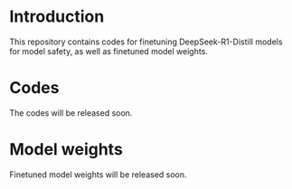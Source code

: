 # Introduction
This repository contains codes for finetuning DeepSeek-R1-Distill models for model safety, as well as finetuned model weights.

# Codes
The codes will be released soon.

# Model weights
Finetuned model weights will be released soon.

